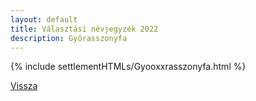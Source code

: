 ```yaml
---
layout: default
title: Választási névjegyzék 2022
description: Győrasszonyfa
---
```


{% include settlementHTMLs/Gyooxxrasszonyfa.html %}

[Vissza](../)